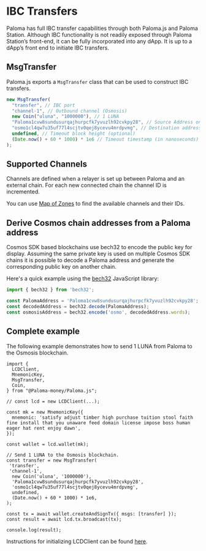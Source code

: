 # IBC Transfers

Paloma has full IBC transfer capabilities through both Paloma.js and Paloma Station. Although IBC functionality is not readily exposed through Paloma Station’s front-end, it can be fully incorporated into any dApp. It is up to a dApp’s front end to initiate IBC transfers.

## MsgTransfer

Paloma.js exports a `MsgTransfer` class that can be used to construct IBC transfers.

```js
new MsgTransfer(
  "transfer", // IBC port
  "channel-1", // Outbound channel (Osmosis)
  new Coin("uluna", "1000000"), // 1 LUNA
  "Paloma1cvw8sundusurqajhurpcfk7yvuzlh92cvkpy28", // Source Address on Paloma
  "osmo1cl4qw7u35uf77l4scjtv0qej8ycevu4mrdpvmg", // Destination address on Osmosis
  undefined, // Timeout block height (optional)
  (Date.now() + 60 * 1000) * 1e6 // Timeout timestamp (in nanoseconds) relative to the current block timestamp.
);
```

## Supported Channels

Channels are defined when a relayer is set up between Paloma and an external chain. For each new connected chain the channel ID is incremented.

You can use [Map of Zones](https://mapofzones.com/zone?period=24&source=phoenix-1&tableOrderBy=success&tableOrderSort=desc&testnet=false) to find the available channels and their IDs.

## Derive Cosmos chain addresses from a Paloma address

Cosmos SDK based blockchains use bech32 to encode the public key for display. Assuming the same private key is used on multiple Cosmos SDK chains it is possible to decode a Paloma address and generate the corresponding public key on another chain.

Here's a quick example using the [bech32](https://github.com/bitcoinjs/bech32) JavaScript library:

```js
import { bech32 } from 'bech32';

const PalomaAddress = 'Paloma1cvw8sundusurqajhurpcfk7yvuzlh92cvkpy28';
const decodedAddress = bech32.decode(PalomaAddress);
const osmosisAddress = bech32.encode('osmo', decodedAddress.words);
```

## Complete example

The following example demonstrates how to send 1 LUNA from Paloma to the Osmosis blockchain.

```JS
import {
  LCDClient,
  MnemonicKey,
  MsgTransfer,
  Coin,
} from "@Paloma-money/Paloma.js";

// const lcd = new LCDClient(...);

const mk = new MnemonicKey({
  mnemonic: 'satisfy adjust timber high purchase tuition stool faith fine install that you unaware feed domain license impose boss human eager hat rent enjoy dawn',
});

const wallet = lcd.wallet(mk);

// Send 1 LUNA to the Osmosis blockchain.
const transfer = new MsgTransfer(
 'transfer',
 'channel-1',
  new Coin('uluna', '1000000'),
  'Paloma1cvw8sundusurqajhurpcfk7yvuzlh92cvkpy28',
  'osmo1cl4qw7u35uf77l4scjtv0qej8ycevu4mrdpvmg',
  undefined,
  (Date.now() + 60 * 1000) * 1e6,
);

const tx = await wallet.createAndSignTx({ msgs: [transfer] });
const result = await lcd.tx.broadcast(tx);

console.log(result);
```

Instructions for initializing LCDClient can be found [here](https://docs.Paloma.money/docs/develop/sdks/Paloma-js/common-examples.html#configuring-lcdclient).
